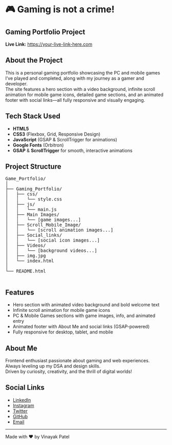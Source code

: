 

  <h1><strong>🎮 Gaming is not a crime!</strong></h1>

  <h2>Gaming Portfolio Project</h2>
  <p>
    <strong>Live Link:</strong>
    <a href="https://gamifyportfolio.netlify.app/" target="_blank">https://your-live-link-here.com</a>
  </p>

  <h2>About the Project</h2>
  <p>
    This is a personal gaming portfolio showcasing the PC and mobile games I’ve played and completed, along with my journey as a gamer and developer.<br>
    The site features a hero section with a video background, infinite scroll animation for mobile game icons, detailed game sections, and an animated footer with social links—all fully responsive and visually engaging.
  </p>

  <h2>Tech Stack Used</h2>
  <ul>
    <li><strong>HTML5</strong></li>
    <li><strong>CSS3</strong> (Flexbox, Grid, Responsive Design)</li>
    <li><strong>JavaScript</strong> (GSAP &amp; ScrollTrigger for animations)</li>
    <li><strong>Google Fonts</strong> (Orbitron)</li>
    <li><strong>GSAP</strong> &amp; <strong>ScrollTrigger</strong> for smooth, interactive animations</li>
  </ul>

  <h2>Project Structure</h2>
  <pre>
Game_Portfolio/
│
├── Gaming_Portfolio/
│   ├── css/
│   │   └── style.css
│   ├── js/
│   │   └── main.js
│   ├── Main Images/
│   │   └── [game images...]
│   ├── Scroll_Mobile_Image/
│   │   └── [scroll animation images...]
│   ├── Social_links/
│   │   └── [social icon images...]
│   ├── Videos/
│   │   └── [background videos...]
│   ├── img.jpg
│   └── index.html
│
└── README.html
  </pre>

  <h2>Features</h2>
  <ul>
    <li>Hero section with animated video background and bold welcome text</li>
    <li>Infinite scroll animation for mobile game icons</li>
    <li>PC &amp; Mobile Games sections with game images, info, and animated entry</li>
    <li>Animated footer with About Me and social links (GSAP-powered)</li>
    <li>Fully responsive for desktop, tablet, and mobile</li>
  </ul>

  <h2>About Me</h2>
  <p>
    Frontend enthusiast passionate about gaming and web experiences.<br>
    Always leveling up my DSA and design skills.<br>
    Driven by curiosity, creativity, and the thrill of digital worlds!
  </p>

  <h2>Social Links</h2>
  <ul>
    <li><a href="https://www.linkedin.com/in/vinayakpatell?utm_source=share&utm_campaign=share_via&utm_content=profile&utm_medium=android_app" target="_blank">LinkedIn</a></li>
    <li><a href="https://www.instagram.com/vinnuuuu_35?igsh=MWhoa2syNjI2a2lmMQ==" target="_blank">Instagram</a></li>
    <li><a href="https://x.com/Patelvinnu112?t=qFkZs0oXzHL5nLDVIk97Og&s=08" target="_blank">Twitter</a></li>
    <li><a href="https://github.com/vinnu112p" target="_blank">GitHub</a></li>
    <li><a href="mailto:patelvinnu.112@gmail.com" target="_blank">Email</a></li>
  </ul>

  <hr>
  <div>Made with ❤️ by Vinayak Patel</div>

</body>
</html>
